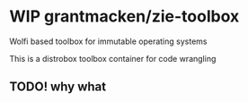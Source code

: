 # WIP grantmacken/zie-toolbox

Wolfi based toolbox for immutable operating systems

This is a distrobox toolbox container for code wrangling

## TODO! why what










